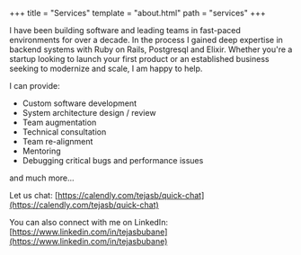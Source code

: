 +++
title = "Services"
template = "about.html"
path = "services"
+++

I have been building software and leading teams in fast-paced environments for over a decade. In the process I gained deep expertise in backend systems with Ruby on Rails, Postgresql and Elixir. Whether you're a startup looking to launch your first product or an established business seeking to modernize and scale, I am happy to help.

I can provide:

* Custom software development
* System architecture design / review
* Team augmentation
* Technical consultation
* Team re-alignment
* Mentoring
* Debugging critical bugs and performance issues

and much more...

Let us chat: [https://calendly.com/tejasb/quick-chat](https://calendly.com/tejasb/quick-chat)

You can also connect with me on LinkedIn: [https://www.linkedin.com/in/tejasbubane](https://www.linkedin.com/in/tejasbubane)
